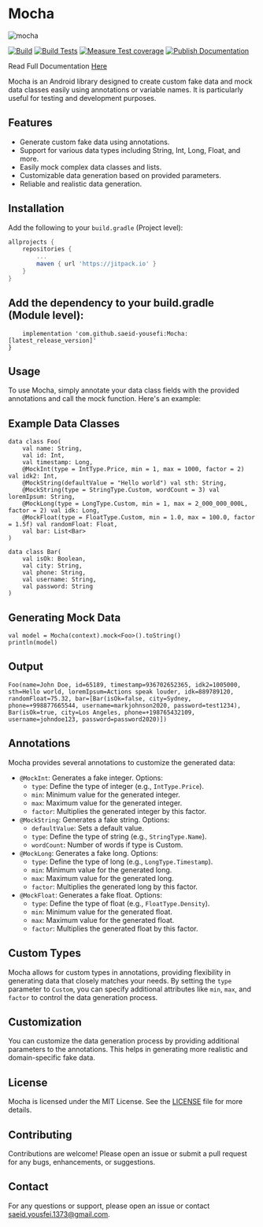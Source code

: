 # Mocha

![mocha](https://github.com/saeid-yousefi/Mocha/assets/66521658/2a92f925-9a27-46ac-aa31-5cdccd22ff72)

[![Build](https://github.com/saeid-yousefi/Mocha/actions/workflows/build.yml/badge.svg)](https://github.com/saeid-yousefi/Mocha/actions/workflows/build.yml)
[![Build Tests](https://github.com/saeid-yousefi/Mocha/actions/workflows/build-tests.yml/badge.svg)](https://github.com/saeid-yousefi/Mocha/actions/workflows/build-tests.yml)
[![Measure Test coverage](https://github.com/saeid-yousefi/Mocha/actions/workflows/test-code-coverage.yml/badge.svg)](https://github.com/saeid-yousefi/Mocha/actions/workflows/test-code-coverage.yml)
[![Publish Documentation](https://github.com/saeid-yousefi/Mocha/actions/workflows/deploy-docs.yml/badge.svg)](https://github.com/saeid-yousefi/Mocha/actions/workflows/deploy-docs.yml)

Read Full Documentation [Here](https://saeid-yousefi.github.io/Mocha/)

Mocha is an Android library designed to create custom fake data and mock data classes easily using annotations or variable names. It is particularly useful for testing and development purposes.

## Features

- Generate custom fake data using annotations.
- Support for various data types including String, Int, Long, Float, and more.
- Easily mock complex data classes and lists.
- Customizable data generation based on provided parameters.
- Reliable and realistic data generation.

## Installation

Add the following to your `build.gradle` (Project level):

```gradle
allprojects {
    repositories {
        ...
        maven { url 'https://jitpack.io' }
    }
}

```
## Add the dependency to your build.gradle (Module level):

```dependencies {
    implementation 'com.github.saeid-yousefi:Mocha:[latest_release_version]'
}
```

## Usage
To use Mocha, simply annotate your data class fields with the provided annotations and call the mock function. Here's an example:

## Example Data Classes
```
data class Foo(
    val name: String,
    val id: Int,
    val timestamp: Long,
    @MockInt(type = IntType.Price, min = 1, max = 1000, factor = 2) val idk2: Int,
    @MockString(defaultValue = "Hello world") val sth: String,
    @MockString(type = StringType.Custom, wordCount = 3) val loremIpsum: String,
    @MockLong(type = LongType.Custom, min = 1, max = 2_000_000_000L, factor = 2) val idk: Long,
    @MockFloat(type = FloatType.Custom, min = 1.0, max = 100.0, factor = 1.5f) val randomFloat: Float,
    val bar: List<Bar>
)

data class Bar(
    val isOk: Boolean,
    val city: String,
    val phone: String,
    val username: String,
    val password: String
)

```

## Generating Mock Data
```
val model = Mocha(context).mock<Foo>().toString()
println(model)
```

## Output
``` 
Foo(name=John Doe, id=65189, timestamp=936702652365, idk2=1005000, sth=Hello world, loremIpsum=Actions speak louder, idk=889789120, randomFloat=75.32, bar=[Bar(isOk=false, city=Sydney, phone=+998877665544, username=markjohnson2020, password=test1234), Bar(isOk=true, city=Los Angeles, phone=+198765432109, username=johndoe123, password=password2020)])
```

## Annotations

Mocha provides several annotations to customize the generated data:

- `@MockInt`: Generates a fake integer. Options:
    - `type`: Define the type of integer (e.g., `IntType.Price`).
    - `min`: Minimum value for the generated integer.
    - `max`: Maximum value for the generated integer.
    - `factor`: Multiplies the generated integer by this factor.
- `@MockString`: Generates a fake string. Options:
    - `defaultValue`: Sets a default value.
    - `type`: Define the type of string (e.g., `StringType.Name`).
    - `wordCount`: Number of words if type is Custom.
- `@MockLong`: Generates a fake long. Options:
    - `type`: Define the type of long (e.g., `LongType.Timestamp`).
    - `min`: Minimum value for the generated long.
    - `max`: Maximum value for the generated long.
    - `factor`: Multiplies the generated long by this factor.
- `@MockFloat`: Generates a fake float. Options:
    - `type`: Define the type of float (e.g., `FloatType.Density`).
    - `min`: Minimum value for the generated float.
    - `max`: Maximum value for the generated float.
    - `factor`: Multiplies the generated float by this factor.

## Custom Types

Mocha allows for custom types in annotations, providing flexibility in generating data that closely matches your needs. By setting the `type` parameter to `Custom`, you can specify additional attributes like `min`, `max`, and `factor` to control the data generation process.

## Customization

You can customize the data generation process by providing additional parameters to the annotations. This helps in generating more realistic and domain-specific fake data.

## License

Mocha is licensed under the MIT License. See the [LICENSE](LICENSE) file for more details.

## Contributing

Contributions are welcome! Please open an issue or submit a pull request for any bugs, enhancements, or suggestions.

## Contact

For any questions or support, please open an issue or contact saeid.yousfei.1373@gmail.com.

